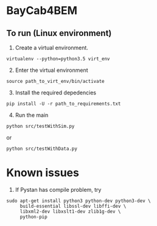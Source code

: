 # BayCab4BEM
## To run (Linux environment)
1. Create a virtual environment. 
```shell
virtualenv --python=python3.5 virt_env
```
2. Enter the virtual environment
```shell
source path_to_virt_env/bin/activate
```
3. Install the required depedencies
```shell
pip install -U -r path_to_requirements.txt
```
4. Run the main
```shell
python src/testWithSim.py
```
or
```shell
python src/testWithData.py
```
# Known issues
1. If Pystan has compile problem, try
```shell
sudo apt-get install python3 python-dev python3-dev \
     build-essential libssl-dev libffi-dev \
     libxml2-dev libxslt1-dev zlib1g-dev \
     python-pip
```